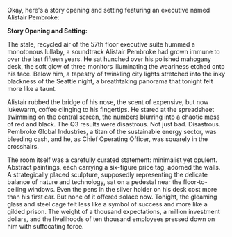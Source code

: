 Okay, here's a story opening and setting featuring an executive named Alistair Pembroke:

**Story Opening and Setting:**

The stale, recycled air of the 57th floor executive suite hummed a monotonous lullaby, a soundtrack Alistair Pembroke had grown immune to over the last fifteen years. He sat hunched over his polished mahogany desk, the soft glow of three monitors illuminating the weariness etched onto his face. Below him, a tapestry of twinkling city lights stretched into the inky blackness of the Seattle night, a breathtaking panorama that tonight felt more like a taunt.

Alistair rubbed the bridge of his nose, the scent of expensive, but now lukewarm, coffee clinging to his fingertips. He stared at the spreadsheet swimming on the central screen, the numbers blurring into a chaotic mess of red and black. The Q3 results were disastrous. Not just bad. Disastrous. Pembroke Global Industries, a titan of the sustainable energy sector, was bleeding cash, and he, as Chief Operating Officer, was squarely in the crosshairs.

The room itself was a carefully curated statement: minimalist yet opulent. Abstract paintings, each carrying a six-figure price tag, adorned the walls. A strategically placed sculpture, supposedly representing the delicate balance of nature and technology, sat on a pedestal near the floor-to-ceiling windows. Even the pens in the silver holder on his desk cost more than his first car. But none of it offered solace now. Tonight, the gleaming glass and steel cage felt less like a symbol of success and more like a gilded prison. The weight of a thousand expectations, a million investment dollars, and the livelihoods of ten thousand employees pressed down on him with suffocating force.
